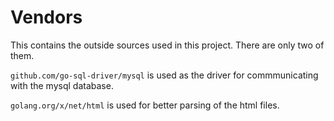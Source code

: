 # Vendors
This contains the outside sources used in this project. There are only two of them. 

`github.com/go-sql-driver/mysql` is used as the driver for commmunicating with the mysql database.

`golang.org/x/net/html` is used for better parsing of the html files.